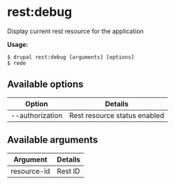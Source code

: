 # rest:debug
Display current rest resource for the application

**Usage:**
```
$ drupal rest:debug [arguments] [options] 
$ rede  
```

## Available options
Option | Details
-------|-------------
--authorization | Rest resource status enabled | disabled

## Available arguments
Argument | Details
---------|-------------
resource-id | Rest ID
